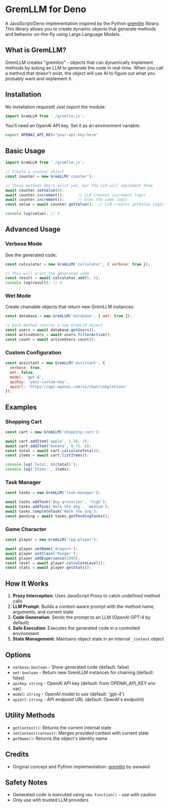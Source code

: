 # GremLLM for Deno

A JavaScript/Deno implementation inspired by the Python [gremllm](https://github.com/awwaiid/gremllm) library. This library allows you to create dynamic objects that generate methods and behavior on-the-fly using Large Language Models.

## What is GremLLM?

GremLLM creates "gremlins" - objects that can dynamically implement methods by asking an LLM to generate the code in real-time. When you call a method that doesn't exist, the object will use AI to figure out what you probably want and implement it.

## Installation

No installation required! Just import the module:

```javascript
import GremLLM from './gremllm.js';
```

You'll need an OpenAI API key. Set it as an environment variable:

```bash
export OPENAI_API_KEY="your-api-key-here"
```

## Basic Usage

```javascript
import GremLLM from './gremllm.js';

// Create a counter object
const counter = new GremLLM('counter');

// These methods don't exist yet, but the LLM will implement them
await counter.setValue(0);
await counter.increment();      // LLM creates increment logic
await counter.increment();      // Uses the same logic
const value = await counter.getValue();  // LLM creates getValue logic

console.log(value); // 2
```

## Advanced Usage

### Verbose Mode

See the generated code:

```javascript
const calculator = new GremLLM('calculator', { verbose: true });

// This will print the generated code
const result = await calculator.add(5, 3);
console.log(result); // 8
```

### Wet Mode

Create chainable objects that return new GremLLM instances:

```javascript
const database = new GremLLM('database', { wet: true });

// Each method returns a new GremLLM object
const users = await database.getUsers();
const activeUsers = await users.filterActive();
const count = await activeUsers.count();
```

### Custom Configuration

```javascript
const assistant = new GremLLM('assistant', {
  verbose: true,
  wet: false,
  model: 'gpt-4',
  apiKey: 'your-custom-key',
  apiUrl: 'https://api.openai.com/v1/chat/completions'
});
```

## Examples

### Shopping Cart

```javascript
const cart = new GremLLM('shopping-cart');

await cart.addItem('apple', 1.50, 3);
await cart.addItem('banana', 0.75, 6);
const total = await cart.calculateTotal();
const items = await cart.listItems();

console.log(`Total: $${total}`);
console.log('Items:', items);
```

### Task Manager

```javascript
const tasks = new GremLLM('task-manager');

await tasks.addTask('Buy groceries', 'high');
await tasks.addTask('Walk the dog', 'medium');
await tasks.completeTask('Walk the dog');
const pending = await tasks.getPendingTasks();
```

### Game Character

```javascript
const player = new GremLLM('rpg-player');

await player.setName('Aragorn');
await player.setClass('Ranger');
await player.addExperience(1000);
const level = await player.calculateLevel();
const stats = await player.getStats();
```

## How It Works

1. **Proxy Interception**: Uses JavaScript Proxy to catch undefined method calls
2. **LLM Prompt**: Builds a context-aware prompt with the method name, arguments, and current state
3. **Code Generation**: Sends the prompt to an LLM (OpenAI GPT-4 by default)
4. **Safe Execution**: Executes the generated code in a controlled environment
5. **State Management**: Maintains object state in an internal `_context` object

## Options

- `verbose`: `boolean` - Show generated code (default: false)
- `wet`: `boolean` - Return new GremLLM instances for chaining (default: false)
- `apiKey`: `string` - OpenAI API key (default: from OPENAI_API_KEY env var)
- `model`: `string` - OpenAI model to use (default: 'gpt-4')
- `apiUrl`: `string` - API endpoint URL (default: OpenAI's endpoint)

## Utility Methods

- `getContext()`: Returns the current internal state
- `setContext(context)`: Merges provided context with current state
- `getName()`: Returns the object's identity name

## Credits

- Original concept and Python implementation: [gremllm](https://github.com/awwaiid/gremllm) by awwaiid

## Safety Notes

- Generated code is executed using `new Function()` - use with caution
- Only use with trusted LLM providers

